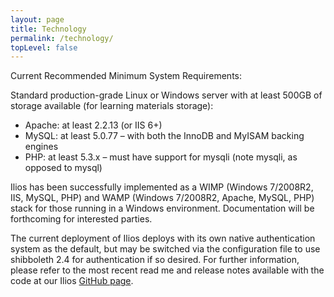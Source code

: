 ```yaml
---
layout: page
title: Technology
permalink: /technology/
topLevel: false
---
```

Current Recommended Minimum System Requirements:

Standard production-grade Linux or Windows server with at least 500GB of storage available (for learning materials storage):

- Apache: at least 2.2.13 (or IIS 6+)
- MySQL: at least 5.0.77 – with both the InnoDB and MyISAM backing engines
- PHP: at least 5.3.x – must have support for mysqli (note mysqli, as opposed to mysql)

Ilios has been successfully implemented as a WIMP (Windows 7/2008R2, IIS, MySQL, PHP) and WAMP (Windows&nbsp;7/2008R2, Apache, MySQL, PHP) stack for those running in a Windows environment. Documentation will be forthcoming for interested parties.

The current deployment of Ilios deploys with its own native authentication system as the default, but may be switched via the configuration file to use shibboleth 2.4 for authentication if so desired. For further information, please refer to the most recent read me and release notes available with the code at our Ilios [GitHub page](https://github.com/ilios/ilios).
